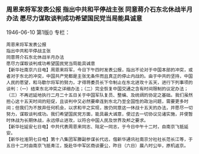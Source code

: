 ### 周恩来将军发表公报  指出中共和平停战主张  同意蒋介石东北休战半月办法  愿尽力谋取谈判成功希望国民党当局能具诚意

1946-06-10
第1版()
专栏：

    周恩来将军发表公报
    指出中共和平停战主张
    同意蒋介石东北休战半月办法
    愿尽力谋取谈判成功希望国民党当局能具诚意
    【新华社南京六日电】周恩来将军，今日下午四时发表公报，指出不论对于中国本部的冲突，或者对于东北的冲突，中国共产党都是主张无条件而且真正的停止内战的。由于中共的坚持，中国人民的愿望，和马歇尔将军的努力，才得蒋委员长下令制止在东北进攻十五天，进行下列事项的谈判：（一）结束东北冲突之详细办法；（二）完全恢复中国交通之含有时间限制的议定办法；（三）不再迟延地执行二月二十五日关于中国军队复员、整编、及统绸的协定之基础。我们虽然担心这十五天时间的短促，且谈判中又必然要牵连到东北乃至全国性的政治问题，需要更多时间；但我们为不放弃任何机会，以求和平之实现，故仍同意这一休战十五天的办法，并愿尽一切努力，谋取谈判成功。我们希望国民党方面，能具最大诚意，使过去一切协议见诸实施，并使暂时休战为长期休战，永远停止进攻，以符合中国人民及世界及邦之要求。
    【新华社延安七日电】中共代表周恩来同志、陆定一同志，于今日中午十二时，自南京飞抵延安。
    【新华社淮阴七日电】第十八集团军滕副参谋长代远，偕新华通讯社南京分社社长范长江等，于五日十二时由南京飞抵青江，旋赴华中军区商谈要公，昨日（六日）晨八时公毕，原机返京。
